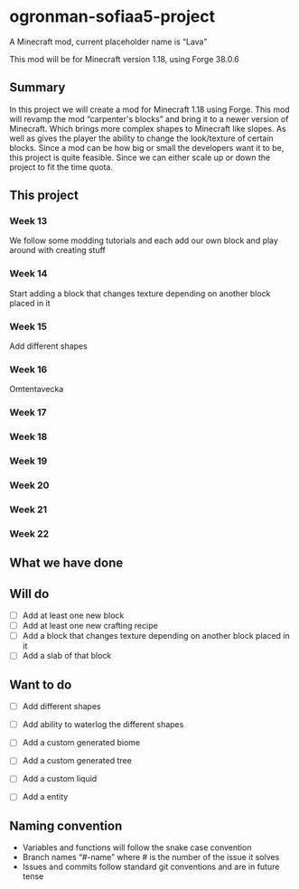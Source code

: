 # ogronman-sofiaa5-project

A Minecraft mod, current placeholder name is “Lava”

This mod will be for Minecraft version 1.18, using Forge 38.0.6

## Summary

In this project we will create a mod for Minecraft 1.18 using Forge. This mod will revamp the mod “carpenter's blocks” and bring it to a newer version of Minecraft. Which brings more complex shapes to Minecraft like slopes. As well as gives the player the ability to change the look/texture of certain blocks. Since a mod can be how big or small the developers want it to be, this project is quite feasible. Since we can either scale up or down the project to fit the time quota. 

## This project 
### Week 13
We follow some modding tutorials and each add our own block and play around with creating stuff

### Week 14
Start adding a block that changes texture depending on another block placed in it

### Week 15
Add different shapes

### Week 16
Omtentavecka

### Week 17

### Week 18

### Week 19

### Week 20

### Week 21

### Week 22


## What we have done

## Will do

- [ ]  Add at least one new block
- [ ]  Add at least one new crafting recipe
- [ ]  Add a block that changes texture depending on another block placed in it
- [ ]  Add a slab of that block

## Want to do

- [ ]  Add different shapes
- [ ]  Add ability to waterlog the different shapes
- [ ]  Add a custom generated biome
- [ ]  Add a custom generated tree
- [ ]  Add a custom liquid
- [ ]  Add a entity


## Naming convention

- Variables and functions will follow the snake case convention
- Branch names “#-name” where # is the number of the issue it solves
- Issues and commits follow standard git conventions and are in future tense


